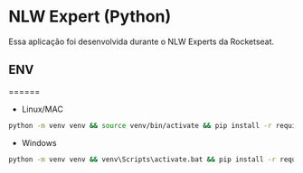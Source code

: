 # NLW Expert (Python)

Essa aplicação foi desenvolvida durante o NLW Experts da Rocketseat.


## ENV 
======

* Linux/MAC

```bash
python -m venv venv && source venv/bin/activate && pip install -r requirements.txt
```

* Windows

```bash
python -m venv venv && venv\Scripts\activate.bat && pip install -r requirements.txt
```